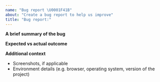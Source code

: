 ```yaml
---
name: "Bug report \U0001F41B"
about: "Create a bug report to help us improve"
title: "Bug report:"
---
```


**A brief summary of the bug**

<!-- A precise and clear explanation of what the bug is. -->

**Expected vs actual outcome**

<!-- A precise and clear description of the expected outcome and the actual outcome observed. -->

**Additional context**

- Screenshots, if applicable
- Environment details (e.g. browser, operating system, version of the project)
